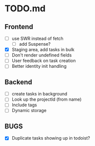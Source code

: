 # TODO.md

Frontend
--------
- [ ] use SWR instead of fetch
	- [ ] add Suspense?
- [x] Staging area, add tasks in bulk
- [ ] Don't render undefined fields
- [ ] User feedback on task creation
- [ ] Better identity init handling

Backend
-------
- [ ] create tasks in background
- [ ] Look up the projectId (from name)
- [ ] Include tags
- [ ] Dynamic storage

BUGS
----
- [x] Duplicate tasks showing up in todoist?
